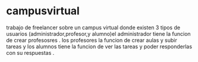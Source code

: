 # campusvirtual
trabajo de freelancer sobre un campus virtual donde existen 3 tipos de usuarios (administrador,profesor,y alumno)el administrador tiene la funcion de crear profesosres . los profesores la funcion de crear aulas y subir tareas y los alumnos tiene la funcion de ver las tareas y poder responderlas con su respuestas . 
